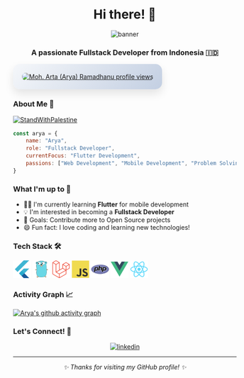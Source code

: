 <h1 align="center">Hi there! 👋</h1>

<p align="center">
  <img src="https://media.licdn.com/dms/image/v2/D5616AQHIIpvf3ug-bQ/profile-displaybackgroundimage-shrink_350_1400/profile-displaybackgroundimage-shrink_350_1400/0/1721183581440?e=1733961600&v=beta&t=_B2yNIWbr1bHzoeVIlx87iCXdZiEwDs9gSz9RdySsA4" alt="banner" />
</p>

<h3 align="center">A passionate Fullstack Developer from Indonesia 🇮🇩</h3>


<div align="center" style="
  background: linear-gradient(135deg, #f5f7fa 0%, #c3cfe2 100%);
  padding: 20px;
  border-radius: 15px;
  box-shadow: 0 10px 20px rgba(0,0,0,0.1);
  display: inline-block;
">
  <a href="https://u8views.com/github/aryarmdhn" target="_blank">
    <img src="https://u8views.com/api/v1/github/profiles/128439373/views/day-week-month-total-count.svg" 
         alt="Moh. Arta (Arya) Ramadhanu profile views" 
         style="
           border-radius: 8px;
           transition: transform 0.3s ease-in-out;
         "
         onmouseover="this.style.transform='scale(1.05)'"
         onmouseout="this.style.transform='scale(1)'"
    />
  </a>
</div>


### About Me 🚀

[![StandWithPalestine](https://raw.githubusercontent.com/Safouene1/support-palestine-banner/master/StandWithPalestine.svg)](https://github.com/Safouene1/support-palestine-banner/Markdown-pages/Support.md)

```javascript
const arya = {
    name: "Arya",
    role: "Fullstack Developer",
    currentFocus: "Flutter Development",
    passions: ["Web Development", "Mobile Development", "Problem Solving"]
}
```

### What I'm up to 🌱


- 👨‍💻 I'm currently learning **Flutter** for mobile development
- 💡 I'm interested in becoming a **Fullstack Developer**
- 🎯 Goals: Contribute more to Open Source projects
- 😄 Fun fact: I love coding and learning new technologies!


### Tech Stack 🛠️

<p align="left">
  <img src="https://raw.githubusercontent.com/devicons/devicon/master/icons/flutter/flutter-original.svg" alt="flutter" width="40" height="40"/>
  <img src="https://raw.githubusercontent.com/devicons/devicon/master/icons/go/go-original.svg" alt="flutter" width="40" height="40"/>
  <img src="https://raw.githubusercontent.com/devicons/devicon/master/icons/laravel/laravel-original.svg" alt="laravel" width="40" height="40"/>
  <img src="https://raw.githubusercontent.com/devicons/devicon/master/icons/javascript/javascript-original.svg" alt="javascript" width="40" height="40"/>
  <img src="https://raw.githubusercontent.com/devicons/devicon/master/icons/php/php-original.svg" alt="php" width="40" height="40"/>
  <img src="https://raw.githubusercontent.com/devicons/devicon/master/icons/vuejs/vuejs-original.svg" alt="php" width="40" height="40"/>
  <img src="https://raw.githubusercontent.com/devicons/devicon/master/icons/react/react-original.svg" alt="php" width="40" height="40"/>

  <!-- Add more tech stack icons as needed -->
</p>


### Activity Graph 📈
[![Arya's github activity graph](https://github-readme-activity-graph.vercel.app/graph?username=aryarmdhn&theme=react-dark&hide_border=true&bg_color=000000&color=ffffff&line=0066ff&point=ffffff&area=true&area_color=000000)](https://github.com/aryarmdhn)

### Let's Connect! 🤝

<p align="center">
  <a href="https://www.linkedin.com/in/artarmdhn/" target="_blank">
    <img src="https://img.shields.io/badge/LinkedIn-0077B5?style=for-the-badge&logo=linkedin&logoColor=white" alt="linkedin"/>
  </a>
  <!-- Add more social media badges as needed -->
</p>

---

<p align="center">
  <i>✨ Thanks for visiting my GitHub profile! ✨</i>
</p>
